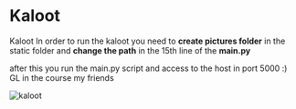 # Kaloot
Kaloot
In order to run the kaloot you need to **create pictures folder** in the static folder and **change the path** in the 15th line of the **main.py**

after this you run the main.py script and access to the host in port 5000 :) GL in the course my friends


![kaloot](https://github.com/Lielpez/Kaloot/assets/147842845/4f12b250-659a-45c7-b6a0-b62ac3ddfba8)
